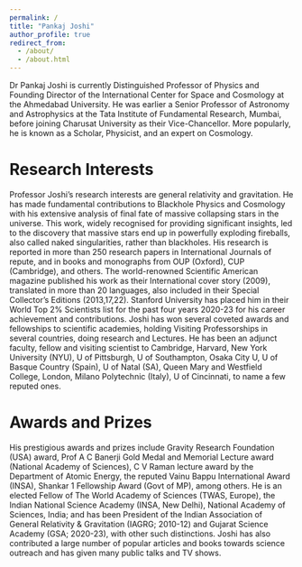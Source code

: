 ```yaml
---
permalink: /
title: "Pankaj Joshi"
author_profile: true
redirect_from: 
  - /about/
  - /about.html
---
```


Dr Pankaj Joshi is currently Distinguished Professor of Physics and Founding
Director of the International Center for Space and Cosmology at the
Ahmedabad University. He was earlier a Senior Professor of Astronomy and
Astrophysics at the Tata Institute of Fundamental Research, Mumbai, before
joining Charusat University as their Vice-Chancellor. More popularly, he is
known as a Scholar, Physicist, and an expert on Cosmology.

Research Interests 
======
Professor Joshi’s research interests are general relativity and gravitation. He
has made fundamental contributions to Blackhole Physics and Cosmology
with his extensive analysis of final fate of massive collapsing stars in the
universe. This work, widely recognised for providing significant insights, led to
the discovery that massive stars end up in powerfully exploding fireballs, also
called naked singularities, rather than blackholes. His research is reported in
more than 250 research papers in International Journals of repute, and in
books and monographs from OUP (Oxford), CUP (Cambridge), and others.
The world-renowned Scientific American magazine published his work as
their International cover story (2009), translated in more than 20 languages,
also included in their Special Collector’s Editions (2013,17,22). Stanford
University has placed him in their World Top 2% Scientists list for the past
four years 2020-23 for his career achievement and contributions.
Joshi has won several coveted awards and fellowships to scientific academies,
holding Visiting Professorships in several countries, doing research and
Lectures. He has been an adjunct faculty, fellow and visiting scientist to
Cambridge, Harvard, New York University (NYU), U of Pittsburgh, U of
Southampton, Osaka City U, U of Basque Country (Spain), U of Natal (SA),
Queen Mary and Westfield College, London, Milano Polytechnic (Italy), U of
Cincinnati, to name a few reputed ones.

Awards and Prizes
======

His prestigious awards and prizes include Gravity Research Foundation (USA)
award, Prof A C Banerji Gold Medal and Memorial Lecture award (National
Academy of Sciences), C V Raman lecture award by the Department of Atomic
Energy, the reputed Vainu Bappu International Award (INSA), Shankar
1 Fellowship Award (Govt of MP), among others. He is an elected Fellow of The
World Academy of Sciences (TWAS, Europe), the Indian National Science
Academy (INSA, New Delhi), National Academy of Sciences, India; and has
been President of the Indian Association of General Relativity & Gravitation
(IAGRG; 2010-12) and Gujarat Science Academy (GSA; 2020-23), with other
such distinctions. Joshi has also contributed a large number of popular articles
and books towards science outreach and has given many public talks and TV
shows.

